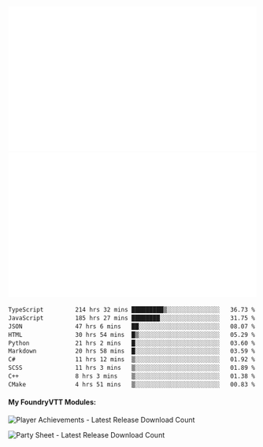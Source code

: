
![](https://raw.githubusercontent.com/eddiedover/ghstats/master/generated/overview.svg)
![](https://raw.githubusercontent.com/eddiedover/ghstats/master/generated/languages.svg)

<!--START_SECTION:waka-->

```txt
TypeScript         214 hrs 32 mins █████████▒░░░░░░░░░░░░░░░   36.73 %
JavaScript         185 hrs 27 mins ████████░░░░░░░░░░░░░░░░░   31.75 %
JSON               47 hrs 6 mins   ██░░░░░░░░░░░░░░░░░░░░░░░   08.07 %
HTML               30 hrs 54 mins  █▒░░░░░░░░░░░░░░░░░░░░░░░   05.29 %
Python             21 hrs 2 mins   █░░░░░░░░░░░░░░░░░░░░░░░░   03.60 %
Markdown           20 hrs 58 mins  █░░░░░░░░░░░░░░░░░░░░░░░░   03.59 %
C#                 11 hrs 12 mins  ▒░░░░░░░░░░░░░░░░░░░░░░░░   01.92 %
SCSS               11 hrs 3 mins   ▒░░░░░░░░░░░░░░░░░░░░░░░░   01.89 %
C++                8 hrs 3 mins    ▒░░░░░░░░░░░░░░░░░░░░░░░░   01.38 %
CMake              4 hrs 51 mins   ▒░░░░░░░░░░░░░░░░░░░░░░░░   00.83 %
```

<!--END_SECTION:waka-->

#### My FoundryVTT Modules:

  ![Player Achievements - Latest Release Download Count](https://img.shields.io/badge/dynamic/json?label=Player%20Achievements%20-%20Downloads@latest&query=assets%5B1%5D.download_count&url=https%3A%2F%2Fapi.github.com%2Frepos%2FEddieDover%2Ffvtt-player-achievements%2Freleases%2Flatest)

  ![Party Sheet - Latest Release Download Count](https://img.shields.io/badge/dynamic/json?label=Party%20Sheet%20-%20Downloads@latest&query=assets%5B1%5D.download_count&url=https%3A%2F%2Fapi.github.com%2Frepos%2FEddieDover%2Ffvtt-party-sheet%2Freleases%2Flatest)

<a rel="me" href="https://techhub.social/@EddieDover"></a>
